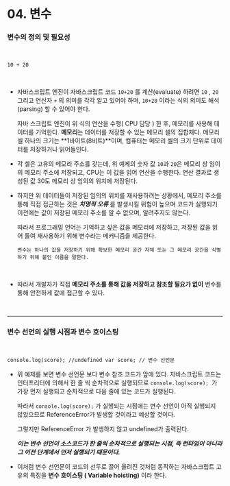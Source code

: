 # 04. 변수

### 변수의 정의 및 필요성

<br>

```
10 + 20
```

<br>

- 자바스크립트 엔진이 자바스크립트 코드 `10+20` 를 계산(evaluate) 하려면 `10` , `20` 그리고 연산자 `+` 의 의미를 각각 알고 있어야 하며, `10+20` 이라는 식의 의미도 해석(parsing) 할 수 있어야 한다.

  자바 스크립트 엔진이 위 식의 연산을 수행( CPU 담당 ) 한 후, 메모리를 사용해 데이터를 기억한다. **메모리**는 데이터를 저장할 수 있는 메모리 셀의 집합체다. 메모리 셀 하나의 크기는 **1바이트(8비트)**이며, 컴퓨터는 메모리 셀의 크기 단위로 데이터를 저장하거나 읽어들인다.

- 각 셀은 고유의 메모리 주소를 갖는데, 위 예제의 숫자 값 `10`과 `20`은 메모리 상 임이의 메모리 주소에 저장되고, CPU는 이 값을 읽어 연산을 수행한다. 연산 결과로 생성된 값 30도 메모리 상 임의의 위치에 저장된다.

- 하지만 위 데이터들이 저장된 임의의 위치를 재사용하려는 상황에서, 메모리 주소를 통해 직접 접근하는 것은 **_치명적 오류_** 를 발생시킬 위험이 높으며 코드가 실행되기 이전에는 값이 저장된 메모리 주소를 알 수 없으며, 알려주지도 않는다.

  따라서 프로그래밍 언어는 기억하고 싶은 값을 메모리에 저장하고, 저장된 값을 읽어 들여 재사용하기 위해 변수라는 메커니즘을 제공한다.

  `변수는 하나의 값을 저장하기 위해 확보한 메모리 공간 자체 또는 그 메모리 공간을 식별하기 위해 붙인 이름을 말한다.`

<br>

- 따라서 개발자가 직접 **메모리 주소를 통해 값을 저장하고 참조할 필요가 없이** 변수를 통해 안전하게 값에 접근할 수 있다.

<br>

---

### 변수 선언의 실행 시점과 변수 호이스팅

<br>

```html
console.log(score); //undefined var score; // 변수 선언문
```

- 위 예제를 보면 변수 선언문 보다 변수 참조 코드가 앞에 있다. 자바스크립트 코드는 인터프리터에 의해서 한 줄 씩 순차적으로 실행되므로 `console.log(score); `가 가장 먼저 실행되고 순차적으로 다음 줄에 있는 코드가 실행된다.

  따라서 `console.log(score);` 가 실행되는 시점에는 변수 선언이 아직 실행되지 않았으므로 ReferenceError가 발생할 것이라고 예상할 것이다.

  그렇지만 ReferenceError 가 발생하지 않고 undefined가 출력된다.

  **_이는 변수 선언이 소스코드가 한 줄씩 순차적으로 실행되는 시점, 즉 런타임이 아니라 그 이전 단계에서 먼저 실행되기 때문이다._**

- 이처럼 변수 선언문이 코드의 선두로 끌어 올려진 것처럼 동작하는 자바스크립트 고유의 특징을 **변수 호이스팅 ( Variable hoisting)** 이라 한다.
